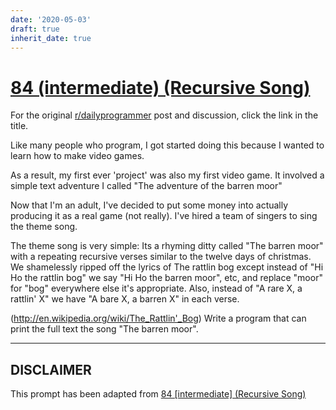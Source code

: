 ```yaml
---
date: '2020-05-03'
draft: true
inherit_date: true
---
```


# [84 (intermediate) (Recursive Song)](https://www.reddit.com/r/dailyprogrammer/comments/xilgw/812012_challenge_84_intermediate_recursive_song/)

For the original [r/dailyprogrammer](https://www.reddit.com/r/dailyprogrammer/) post and discussion, click the link in the title.

Like many people who program, I got started doing this because I wanted to learn how to make video games.  

As a result, my first ever 'project' was also my first video game.  It involved a simple text adventure I called "The adventure of the barren moor"

Now that I'm an adult, I've decided to put some money into actually producing it as a real game (not really).  I've hired a team of singers to sing the theme song.

The theme song is very simple:  Its a rhyming ditty called "The barren moor" with a repeating recursive verses similar to the twelve days of christmas.  We shamelessly ripped off the lyrics
of The rattlin bog except instead of "Hi Ho the rattlin bog" we say "Hi Ho the barren moor", etc, and replace "moor" for "bog" everywhere else it's appropriate.
Also, instead of "A rare X, a rattlin' X" we have "A bare X, a barren X" in each verse.

(http://en.wikipedia.org/wiki/The_Rattlin'_Bog)
Write a program that can print the full text the song "The barren moor".


----
## **DISCLAIMER**
This prompt has been adapted from [84 [intermediate] (Recursive Song)](https://www.reddit.com/r/dailyprogrammer/comments/xilgw/812012_challenge_84_intermediate_recursive_song/
)
